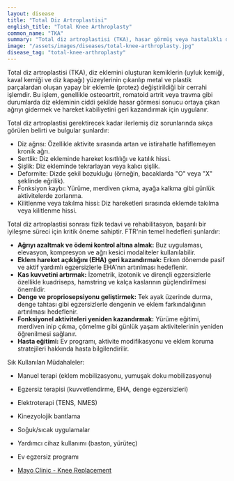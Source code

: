 ```yaml
---
layout: disease
title: "Total Diz Artroplastisi"
english_title: "Total Knee Arthroplasty"
common_name: "TKA"
summary: "Total diz artroplastisi (TKA), hasar görmüş veya hastalıklı diz ekleminin yapay bir eklemle değiştirildiği cerrahi bir işlemdir. Amaç, ağrıyı azaltmak ve diz fonksiyonunu iyileştirmektir."
image: "/assets/images/diseases/total-knee-arthroplasty.jpg"
disease_tag: "total-knee-arthroplasty"
---
```





Total diz artroplastisi (TKA), diz eklemini oluşturan kemiklerin (uyluk kemiği, kaval kemiği ve diz kapağı) yüzeylerinin çıkarılıp metal ve plastik parçalardan oluşan yapay bir eklemle (protez) değiştirildiği bir cerrahi işlemdir. Bu işlem, genellikle osteoartrit, romatoid artrit veya travma gibi durumlarda diz ekleminin ciddi şekilde hasar görmesi sonucu ortaya çıkan ağrıyı gidermek ve hareket kabiliyetini geri kazandırmak için uygulanır.


Total diz artroplastisi gerektirecek kadar ilerlemiş diz sorunlarında sıkça görülen belirti ve bulgular şunlardır:

*   Diz ağrısı: Özellikle aktivite sırasında artan ve istirahatle hafiflemeyen kronik ağrı.
*   Sertlik: Diz ekleminde hareket kısıtlılığı ve katılık hissi.
*   Şişlik: Diz ekleminde tekrarlayan veya kalıcı şişlik.
*   Deformite: Dizde şekil bozukluğu (örneğin, bacaklarda "O" veya "X" şeklinde eğrilik).
*   Fonksiyon kaybı: Yürüme, merdiven çıkma, ayağa kalkma gibi günlük aktivitelerde zorlanma.
*   Kilitlenme veya takılma hissi: Diz hareketleri sırasında eklemde takılma veya kilitlenme hissi.


Total diz artroplastisi sonrası fizik tedavi ve rehabilitasyon, başarılı bir iyileşme süreci için kritik öneme sahiptir. FTR'nin temel hedefleri şunlardır:

*   **Ağrıyı azaltmak ve ödemi kontrol altına almak:** Buz uygulaması, elevasyon, kompresyon ve ağrı kesici modaliteler kullanılabilir.
*   **Eklem hareket açıklığını (EHA) geri kazandırmak:** Erken dönemde pasif ve aktif yardımlı egzersizlerle EHA'nın artırılması hedeflenir.
*   **Kas kuvvetini artırmak:** İzometrik, izotonik ve dirençli egzersizlerle özellikle kuadriseps, hamstring ve kalça kaslarının güçlendirilmesi önemlidir.
*   **Denge ve propriosepsiyonu geliştirmek:** Tek ayak üzerinde durma, denge tahtası gibi egzersizlerle dengenin ve eklem farkındalığının artırılması hedeflenir.
*   **Fonksiyonel aktiviteleri yeniden kazandırmak:** Yürüme eğitimi, merdiven inip çıkma, çömelme gibi günlük yaşam aktivitelerinin yeniden öğrenilmesi sağlanır.
*   **Hasta eğitimi:** Ev programı, aktivite modifikasyonu ve eklem koruma stratejileri hakkında hasta bilgilendirilir.

Sık Kullanılan Müdahaleler:

*   Manuel terapi (eklem mobilizasyonu, yumuşak doku mobilizasyonu)
*   Egzersiz terapisi (kuvvetlendirme, EHA, denge egzersizleri)
*   Elektroterapi (TENS, NMES)
*   Kinezyolojik bantlama
*   Soğuk/sıcak uygulamalar
*   Yardımcı cihaz kullanımı (baston, yürüteç)
*   Ev egzersiz programı


*   [Mayo Clinic - Knee Replacement](https://www.mayoclinic.org/tests-procedures/knee-replacement/about/pac-20385220)

